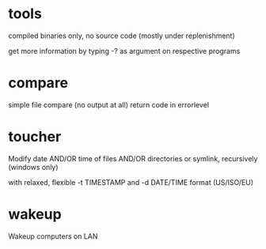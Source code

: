 # tools
compiled binaries only, no source code (mostly under replenishment)

get more information by typing -? as argument on respective programs

# compare
simple file compare (no output at all) return code in errorlevel

# toucher
Modify date AND/OR time of files AND/OR directories or symlink, recursively (windows only)

with relaxed, flexible -t TIMESTAMP and -d DATE/TIME format (US/ISO/EU)

# wakeup
Wakeup computers on LAN
